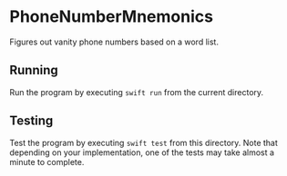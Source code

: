 # PhoneNumberMnemonics
Figures out vanity phone numbers based on a word list.

## Running
Run the program by executing `swift run` from the current directory.

## Testing
Test the program by executing `swift test` from this directory. 
Note that depending on your implementation, one of the tests may take almost a minute to complete.
